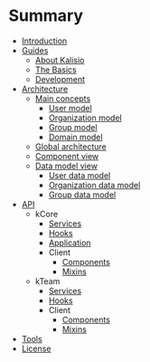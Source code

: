 # Summary

* [Introduction](README.MD)
* [Guides](guides/README.MD)
  * [About Kalisio](guides/ABOUT.MD)
  * [The Basics](guides/BASICS.MD)
  * [Development](guides/DEVELOPMENT.MD)
* [Architecture](architecture/README.MD)
  * [Main concepts](architecture/DOMAINMODEL.MD)
    * [User model](architecture/DOMAINMODEL.MD#user-model)
    * [Organization model](architecture/DOMAINMODEL.MD#organization-model)
    * [Group model](architecture/DOMAINMODEL.MD#group-model)
    * [Domain model](architecture/DOMAINMODEL.MD#domain-model)
  * [Global architecture](architecture/GLOBAL.MD)
  * [Component view](architecture/COMPONENTS.MD)
  * [Data model view](architecture/DATAMODEL.MD)
    * [User data model](architecture/DATAMODEL.MD#user-data-model)
    * [Organization data model](architecture/DATAMODEL.MD#organization-data-model)
    * [Group data model](architecture/DATAMODEL.MD#group-data-model)
* [API](api/README.MD)
  * kCore
    * [Services](api/kCore/SERVICES.MD)
    * [Hooks](api/kCore/HOOKS.MD)
    * [Application](api/kCore/APPLICATION.MD)
    * Client
      * [Components](api/kCore/COMPONENTS.MD)
      * [Mixins](api/kCore/MIXINS.MD)
  * kTeam
    * [Services](api/kTeam/SERVICES.MD)
    * [Hooks](api/kTeam/HOOKS.MD)
    * Client
      * [Components](api/kTeam/COMPONENTS.MD)
      * [Mixins](api/kTeam/MIXINS.MD)
* [Tools](tools/README.MD)
* [License](LICENSE.MD)
